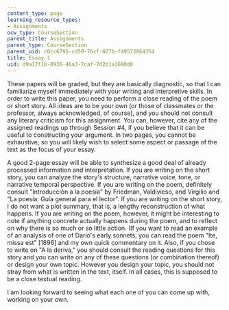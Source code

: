 ```yaml
---
content_type: page
learning_resource_types:
- Assignments
ocw_type: CourseSection
parent_title: Assignments
parent_type: CourseSection
parent_uid: c0cc6795-cd59-76cf-027b-f49573864354
title: Essay 1
uid: d9a17f1b-8936-46a3-7caf-7d2b1a3690d0
---
```


These papers will be graded, but they are basically diagnostic, so that I can familiarize myself immediately with your writing and interpretive skills. In order to write this paper, you need to perform a close reading of the poem or short story. All ideas are to be your own (or those of classmates or the professor, always acknowledged, of course), and you should not consult any literary criticism for this assignment. You can, however, cite any of the assigned readings up through Session #4, if you believe that it can be useful to constructing your argument. In two pages, you cannot be exhaustive; so you will likely wish to select some aspect or passage of the text as the focus of your essay.

A good 2-page essay will be able to synthesize a good deal of already processed information and interpretation. If you are writing on the short story, you can analyze the story's structure, narrative voice, tone, or narrative temporal perspective. If you are writing on the poem, definitely consult "Introducción a la poesía" by Friedman, Valdivieso, and Virgilio and "La poesía: Guía general para el lector". If you are writing on the short story, I do not want a plot summary, that is, a lengthy reconstruction of what happens. If you are writing on the poem, however, it might be interesting to note if anything concrete actually happens during the poem, and to reflect on why there is so much or so little action. (If you want to read an example of an analysis of one of Darío's early sonnets, you can read the poem "Ite, missa est" \[1896\] and my own quick commentary on it. Also, if you chose to write on "A la deriva," you should consult the reading questions for this story and you can write on any of these questions (or combination thereof) or design your own topic. However you design your topic, you should not stray from what is written in the text, itself. In all cases, this is supposed to be a close textual reading.

I am looking forward to seeing what each one of you can come up with, working on your own.